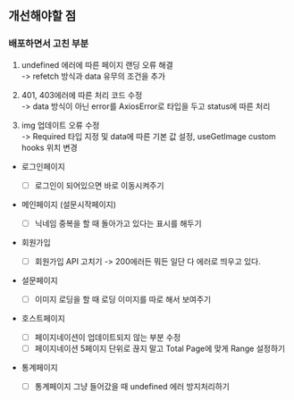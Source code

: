 ## 개선해야할 점

### 배포하면서 고친 부분

1. undefined 에러에 따른 페이지 랜딩 오류 해결<br>
   -> refetch 방식과 data 유무의 조건을 추가

2. 401, 403에러에 따른 처리 코드 수정<br>
   -> data 방식이 아닌 error를 AxiosError로 타입을 두고 status에 따른 처리

3. img 업데이트 오류 수정<br>
   -> Required 타입 지정 및 data에 따른 기본 값 설정, useGetImage custom hooks 위치 변경

- 로그인페이지

  - [ ] 로그인이 되어있으면 바로 이동시켜주기

- 메인페이지 (설문시작페이지)

  - [ ] 닉네임 중복을 할 때 돌아가고 있다는 표시를 해두기

- 회원가입

  - [ ] 회원가입 API 고치기 -> 200에러든 뭐든 일단 다 에러로 띄우고 있다.

- 설문페이지

  - [ ] 이미지 로딩을 할 때 로딩 이미지를 따로 해서 보여주기

- 호스트페이지

  - [ ] 페이지네이션이 업데이트되지 않는 부분 수정
  - [ ] 페이지네이션 5페이지 단위로 끊지 말고 Total Page에 맞게 Range 설정하기

- 통계페이지

  - [ ] 통계페이지 그냥 들어갔을 때 undefined 에러 방지처리하기

